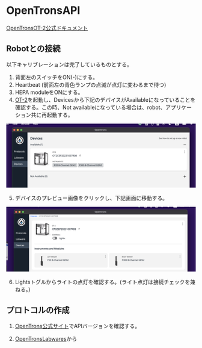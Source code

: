# OpenTronsAPI
[OpenTronsOT-2公式ドキュメント](https://insights.opentrons.com/hubfs/Products/OT-2/OT-2R%20User%20Manual.pdf
)
## Robotとの接続

以下キャリブレーションは完了しているものとする。

1. 背面左のスイッチをON(-)にする。
2. Heartbeat (前面左の青色ランプの点滅が点灯に変わるまで待つ)
3. HEPA moduleをONにする。
4. [OT-2](https://opentrons.com/ot-app/)を起動し、Devicesから下記のデバイスがAvailableになっていることを確認する。この時、Not availableになっている場合は、robot、アプリケーション共に再起動する。

![](docs_images/1.png)

5. デバイスのプレビュー画像をクリックし、下記画面に移動する。
   
![](docs_images/2.png)

6. Lightsトグルからライトの点灯を確認する。(ライト点灯は接続チェックを兼ねる。)

## プロトコルの作成

1. [OpenTrons公式サイト](https://docs.opentrons.com/v2/versioning.html)でAPIバージョンを確認する。
   
2. [OpenTronsLabwares](https://labware.opentrons.com/)から

